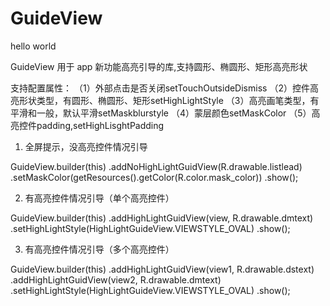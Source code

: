 # GuideView
hello world 

GuideView 用于 app 新功能高亮引导的库,支持圆形、椭圆形、矩形高亮形状


支持配置属性： 
（1）外部点击是否关闭setTouchOutsideDismiss 
（2）控件高亮形状类型，有圆形、椭圆形、矩形setHighLightStyle 
（3）高亮画笔类型，有平滑和一般，默认平滑setMaskblurstyle 
（4）蒙层颜色setMaskColor 
（5）高亮控件padding,setHighLisghtPadding


1. 全屏提示，没高亮控件情况引导

GuideView.builder(this) .addNoHighLightGuidView(R.drawable.listlead) 
.setMaskColor(getResources().getColor(R.color.mask_color)) .show();

2. 有高亮控件情况引导（单个高亮控件）

GuideView.builder(this) .addHighLightGuidView(view, R.drawable.dmtext)
.setHighLightStyle(HighLightGuideView.VIEWSTYLE_OVAL) .show();

3. 有高亮控件情况引导（多个高亮控件）

GuideView.builder(this) .addHighLightGuidView(view1, R.drawable.dstext) 
.addHighLightGuidView(view2, R.drawable.dmtext) .setHighLightStyle(HighLightGuideView.VIEWSTYLE_OVAL) .show();
